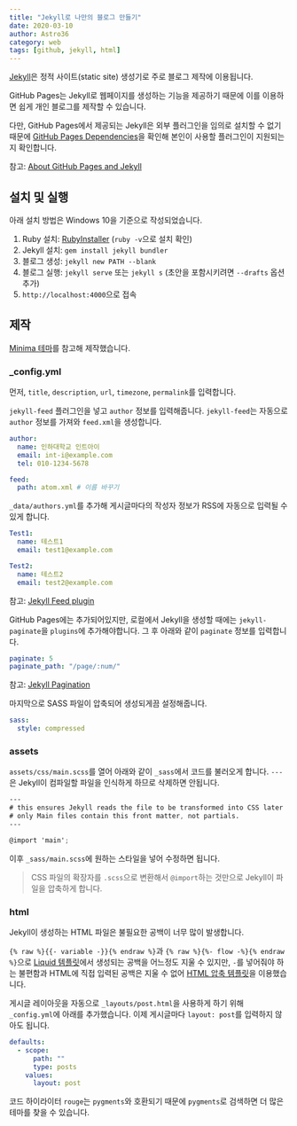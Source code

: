 ```yaml
---
title: "Jekyll로 나만의 블로그 만들기"
date: 2020-03-10
author: Astro36
category: web
tags: [github, jekyll, html]
---
```


[Jekyll](https://jekyllrb.com/)은 정적 사이트(static site) 생성기로 주로 블로그 제작에 이용됩니다.

GitHub Pages는 Jekyll로 웹페이지를 생성하는 기능을 제공하기 때문에 이를 이용하면 쉽게 개인 블로그를 제작할 수 있습니다.

다만, GitHub Pages에서 제공되는 Jekyll은 외부 플러그인을 임의로 설치할 수 없기 때문에 [GitHub Pages Dependencies](https://pages.github.com/versions/)을 확인해 본인이 사용할 플러그인이 지원되는지 확인합니다.

참고: [About GitHub Pages and Jekyll](https://help.github.com/en/github/working-with-github-pages/about-github-pages-and-jekyll)

## 설치 및 실행

아래 설치 방법은 Windows 10을 기준으로 작성되었습니다.

1. Ruby 설치: [RubyInstaller](https://rubyinstaller.org/) (`ruby -v`으로 설치 확인)
2. Jekyll 설치: `gem install jekyll bundler`
3. 블로그 생성: `jekyll new PATH --blank`
4. 블로그 실행: `jekyll serve` 또는 `jekyll s` (초안을 포함시키려면 `--drafts` 옵션 추가)
5. `http://localhost:4000`으로 접속

## 제작

[Minima 테마](https://github.com/jekyll/minima)를 참고해 제작했습니다.

### _config.yml

먼저, `title`, `description`, `url`, `timezone`, `permalink`를 입력합니다.

`jekyll-feed` 플러그인을 넣고 `author` 정보를 입력해줍니다. `jekyll-feed`는 자동으로 `author` 정보를 가져와 `feed.xml`을 생성합니다.

```yml
author:
  name: 인하대학교 인트아이
  email: int-i@example.com
  tel: 010-1234-5678

feed:
  path: atom.xml # 이름 바꾸기
```

`_data/authors.yml`를 추가해 게시글마다의 작성자 정보가 RSS에 자동으로 입력될 수 있게 합니다.

```yml
Test1:
  name: 테스트1
  email: test1@example.com

Test2:
  name: 테스트2
  email: test2@example.com
```

참고: [Jekyll Feed plugin](https://github.com/jekyll/jekyll-feed)

GitHub Pages에는 추가되어있지만, 로컬에서 Jekyll을 생성할 때에는 `jekyll-paginate`을 `plugins`에 추가해야합니다. 그 후 아래와 같이 `paginate` 정보를 입력합니다.

```yml
paginate: 5
paginate_path: "/page/:num/"
```

참고: [Jekyll Pagination](https://jekyllrb.com/docs/pagination/)

마지막으로 SASS 파일이 압축되어 생성되게끔 설정해줍니다.

```yml
sass:
  style: compressed
```

### assets

`assets/css/main.scss`를 열어 아래와 같이 `_sass`에서 코드를 불러오게 합니다.
`---`은 Jekyll이 컴파일할 파일을 인식하게 하므로 삭제하면 안됩니다.

```scss
---
# this ensures Jekyll reads the file to be transformed into CSS later
# only Main files contain this front matter, not partials.
---

@import 'main';
```

이후 `_sass/main.scss`에 원하는 스타일을 넣어 수정하면 됩니다.

> CSS 파일의 확장자를 `.scss`으로 변환해서 `@import`하는 것만으로 Jekyll이 파일을 압축하게 합니다.

### html

Jekyll이 생성하는 HTML 파일은 불필요한 공백이 너무 많이 발생합니다.

`{% raw %}{{- variable -}}{% endraw %}`과 `{% raw %}{%- flow -%}{% endraw %}`으로 [Liquid 템플릿](https://shopify.github.io/liquid/)에서 생성되는 공백을 어느정도 지울 수 있지만, `-`를 넣어줘야 하는 불편함과 HTML에 직접 입력된 공백은 지울 수 없어 [HTML 압축 템플릿](http://jch.penibelst.de/)을 이용했습니다.

게시글 레이아웃을 자동으로 `_layouts/post.html`을 사용하게 하기 위해 `_config.yml`에 아래를 추가했습니다. 이제 게시글마다 `layout: post`를 입력하지 않아도 됩니다.

```yml
defaults:
  - scope:
      path: ""
      type: posts
    values:
      layout: post
```

코드 하이라이터 `rouge`는 `pygments`와 호환되기 때문에 `pygments`로 검색하면 더 많은 테마를 찾을 수 있습니다.

